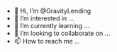 - 👋 Hi, I’m @GravityLending
- 👀 I’m interested in ...
- 🌱 I’m currently learning ...
- 💞️ I’m looking to collaborate on ...
- 📫 How to reach me ...

<!---
GravityLending/GravityLending is a ✨ special ✨ repository because its `README.md` (this file) appears on your GitHub profile.
You can click the Preview link to take a look at your changes.
--->
